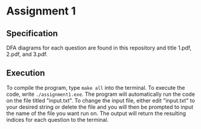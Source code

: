 # Assignment 1
## Specification

DFA diagrams for each question are found in this repository and title 1.pdf, 2.pdf, and 3.pdf.

## Execution

To compile the program, type `make all` into the terminal. To execute the code, write `./assignment1.exe`. The program will automatically run the code on the file titled "input.txt". To change the input file, either edit "input.txt" to your desired string or delete the file and you will then be prompted to input the name of the file you want run on. The output will return the resulting indices for each question to the terminal.
